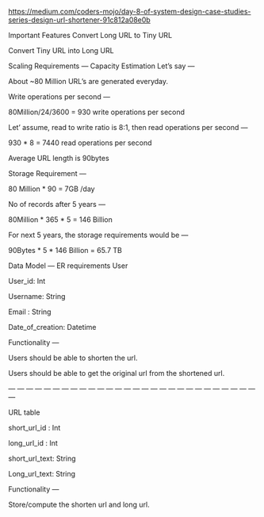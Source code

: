 https://medium.com/coders-mojo/day-8-of-system-design-case-studies-series-design-url-shortener-91c812a08e0b

Important Features
Convert Long URL to Tiny URL

Convert Tiny URL into Long URL

Scaling Requirements — Capacity Estimation
Let’s say —

About ~80 Million URL’s are generated everyday.

Write operations per second —

80Million/24/3600 = 930 write operations per second

Let’ assume, read to write ratio is 8:1, then read operations per second —

930 * 8 = 7440 read operations per second

Average URL length is 90bytes

Storage Requirement —

80 Million * 90 = 7GB /day

No of records after 5 years —

80Million * 365 * 5 = 146 Billion

For next 5 years, the storage requirements would be —

90Bytes * 5 * 146 Billion = 65.7 TB

Data Model — ER requirements
User

User_id: Int

Username: String

Email : String

Date_of_creation: Datetime

Functionality —

Users should be able to shorten the url.

Users should be able to get the original url from the shortened url.

— — — — — — — — — — — — — — — — — — — — — — — — — — — — —

URL table

short_url_id : Int

long_url_id : Int

short_url_text: String

Long_url_text: String

Functionality —

Store/compute the shorten url and long url.
